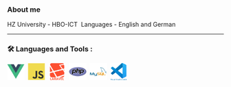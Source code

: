 

### About me

HZ University - HBO-ICT&nbsp;
Languages - English and German


---


### :hammer_and_wrench: Languages and Tools :
<img src="https://github.com/devicons/devicon/blob/master/icons/vuejs/vuejs-original.svg" title="Java" alt="Vue" width="40" height="40"/>&nbsp;
<img src="https://github.com/devicons/devicon/blob/master/icons/javascript/javascript-original.svg" title="Laravel" alt="JavaScript" width="40" height="40"/>&nbsp;
<img src="https://github.com/devicons/devicon/blob/master/icons/laravel/laravel-plain-wordmark.svg" title="Laravel" alt="Java" width="40" height="40"/>&nbsp;
<img src="https://github.com/devicons/devicon/blob/master/icons/php/php-original.svg" title="Laravel" alt="PHP" width="40" height="40"/>&nbsp;
<img src="https://github.com/devicons/devicon/blob/master/icons/mysql/mysql-original-wordmark.svg" title="Laravel" alt="mySQL" width="40" height="40"/>&nbsp;
<img src="https://github.com/devicons/devicon/blob/master/icons/vscode/vscode-original-wordmark.svg" title="Laravel" alt="vsCode" width="40" height="40"/>&nbsp;
